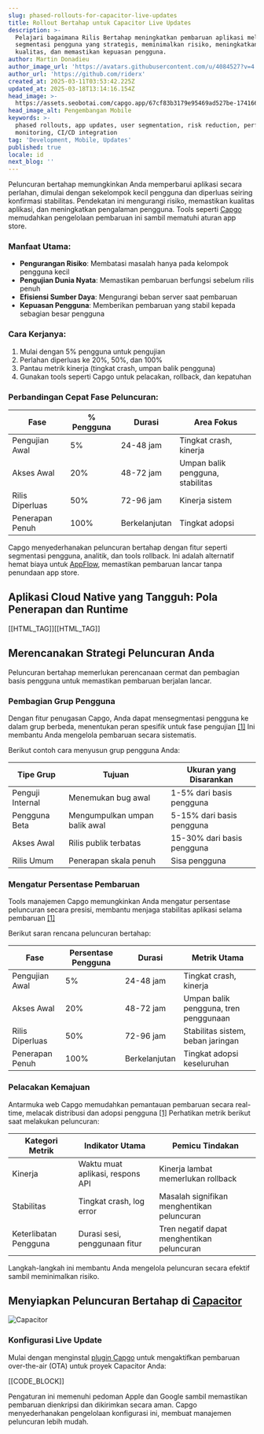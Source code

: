 ```yaml
---
slug: phased-rollouts-for-capacitor-live-updates
title: Rollout Bertahap untuk Capacitor Live Updates
description: >-
  Pelajari bagaimana Rilis Bertahap meningkatkan pembaruan aplikasi melalui
  segmentasi pengguna yang strategis, meminimalkan risiko, meningkatkan
  kualitas, dan memastikan kepuasan pengguna.
author: Martin Donadieu
author_image_url: 'https://avatars.githubusercontent.com/u/4084527?v=4'
author_url: 'https://github.com/riderx'
created_at: 2025-03-11T03:53:42.225Z
updated_at: 2025-03-18T13:14:16.154Z
head_image: >-
  https://assets.seobotai.com/capgo.app/67cf83b3179e95469ad527be-1741665244026.jpg
head_image_alt: Pengembangan Mobile
keywords: >-
  phased rollouts, app updates, user segmentation, risk reduction, performance
  monitoring, CI/CD integration
tag: 'Development, Mobile, Updates'
published: true
locale: id
next_blog: ''
---
```


Peluncuran bertahap memungkinkan Anda memperbarui aplikasi secara perlahan, dimulai dengan sekelompok kecil pengguna dan diperluas seiring konfirmasi stabilitas. Pendekatan ini mengurangi risiko, memastikan kualitas aplikasi, dan meningkatkan pengalaman pengguna. Tools seperti [Capgo](https://capgo.app/) memudahkan pengelolaan pembaruan ini sambil mematuhi aturan app store.

### Manfaat Utama:

-   **Pengurangan Risiko**: Membatasi masalah hanya pada kelompok pengguna kecil
-   **Pengujian Dunia Nyata**: Memastikan pembaruan berfungsi sebelum rilis penuh
-   **Efisiensi Sumber Daya**: Mengurangi beban server saat pembaruan
-   **Kepuasan Pengguna**: Memberikan pembaruan yang stabil kepada sebagian besar pengguna

### Cara Kerjanya:

1.  Mulai dengan 5% pengguna untuk pengujian
2.  Perlahan diperluas ke 20%, 50%, dan 100%
3.  Pantau metrik kinerja (tingkat crash, umpan balik pengguna)
4.  Gunakan tools seperti Capgo untuk pelacakan, rollback, dan kepatuhan

### Perbandingan Cepat Fase Peluncuran:

| Fase | % Pengguna | Durasi | Area Fokus |
| --- | --- | --- | --- |
| Pengujian Awal | 5% | 24-48 jam | Tingkat crash, kinerja |
| Akses Awal | 20% | 48-72 jam | Umpan balik pengguna, stabilitas |
| Rilis Diperluas | 50% | 72-96 jam | Kinerja sistem |
| Penerapan Penuh | 100% | Berkelanjutan | Tingkat adopsi |

Capgo menyederhanakan peluncuran bertahap dengan fitur seperti segmentasi pengguna, analitik, dan tools rollback. Ini adalah alternatif hemat biaya untuk [AppFlow](https://ionicio/appflow/), memastikan pembaruan lancar tanpa penundaan app store.

## Aplikasi Cloud Native yang Tangguh: Pola Penerapan dan Runtime

[[HTML_TAG]][[HTML_TAG]]

## Merencanakan Strategi Peluncuran Anda

Peluncuran bertahap memerlukan perencanaan cermat dan pembagian basis pengguna untuk memastikan pembaruan berjalan lancar.

### Pembagian Grup Pengguna

Dengan fitur penugasan Capgo, Anda dapat mensegmentasi pengguna ke dalam grup berbeda, menentukan peran spesifik untuk fase pengujian [\[1\]](https://capgo.app/) Ini membantu Anda mengelola pembaruan secara sistematis.

Berikut contoh cara menyusun grup pengguna Anda:

| Tipe Grup | Tujuan | Ukuran yang Disarankan |
| --- | --- | --- |
| Penguji Internal | Menemukan bug awal | 1-5% dari basis pengguna |
| Pengguna Beta | Mengumpulkan umpan balik awal | 5-15% dari basis pengguna |
| Akses Awal | Rilis publik terbatas | 15-30% dari basis pengguna |
| Rilis Umum | Penerapan skala penuh | Sisa pengguna |

### Mengatur Persentase Pembaruan

Tools manajemen Capgo memungkinkan Anda mengatur persentase peluncuran secara presisi, membantu menjaga stabilitas aplikasi selama pembaruan [\[1\]](https://capgo.app/)

Berikut saran rencana peluncuran bertahap:

| Fase | Persentase Pengguna | Durasi | Metrik Utama |
| --- | --- | --- | --- |
| Pengujian Awal | 5% | 24-48 jam | Tingkat crash, kinerja |
| Akses Awal | 20% | 48-72 jam | Umpan balik pengguna, tren penggunaan |
| Rilis Diperluas | 50% | 72-96 jam | Stabilitas sistem, beban jaringan |
| Penerapan Penuh | 100% | Berkelanjutan | Tingkat adopsi keseluruhan |

### Pelacakan Kemajuan

Antarmuka web Capgo memudahkan pemantauan pembaruan secara real-time, melacak distribusi dan adopsi pengguna [\[1\]](https://capgo.app/) Perhatikan metrik berikut saat melakukan peluncuran:

| Kategori Metrik | Indikator Utama | Pemicu Tindakan |
| --- | --- | --- |
| Kinerja | Waktu muat aplikasi, respons API | Kinerja lambat memerlukan rollback |
| Stabilitas | Tingkat crash, log error | Masalah signifikan menghentikan peluncuran |
| Keterlibatan Pengguna | Durasi sesi, penggunaan fitur | Tren negatif dapat menghentikan peluncuran |

Langkah-langkah ini membantu Anda mengelola peluncuran secara efektif sambil meminimalkan risiko.

## Menyiapkan Peluncuran Bertahap di [Capacitor](https://capacitorjscom/)

![Capacitor](https://mars-imagesimgixnet/seobot/screenshots/capacitorjscom-4c1a6a7e452082d30f5bff9840b00b7d-2025-03-11jpg?auto=compress)

### Konfigurasi Live Update

Mulai dengan menginstal [plugin Capgo](https://capgo.app/plugins/) untuk mengaktifkan pembaruan over-the-air (OTA) untuk proyek Capacitor Anda:

[[CODE_BLOCK]]

Pengaturan ini memenuhi pedoman Apple dan Google sambil memastikan pembaruan dienkripsi dan dikirimkan secara aman. Capgo menyederhanakan pengelolaan konfigurasi ini, membuat manajemen peluncuran lebih mudah.